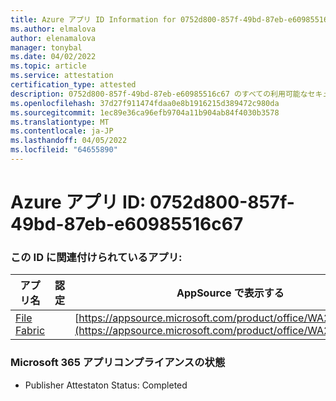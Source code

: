 ```yaml
---
title: Azure アプリ ID Information for 0752d800-857f-49bd-87eb-e60985516c67
ms.author: elmalova
author: elenamalova
manager: tonybal
ms.date: 04/02/2022
ms.topic: article
ms.service: attestation
certification_type: attested
description: 0752d800-857f-49bd-87eb-e60985516c67 のすべての利用可能なセキュリティとコンプライアンス情報。
ms.openlocfilehash: 37d27f911474fdaa0e8b1916215d389472c980da
ms.sourcegitcommit: 1ec89e36ca96efb9704a11b904ab84f4030b3578
ms.translationtype: MT
ms.contentlocale: ja-JP
ms.lasthandoff: 04/05/2022
ms.locfileid: "64655890"
---
```

# <a name="azure-app-id-0752d800-857f-49bd-87eb-e60985516c67"></a>Azure アプリ ID: 0752d800-857f-49bd-87eb-e60985516c67


### <a name="apps-associated-with-this-id"></a>この ID に関連付けられているアプリ:
| **アプリ名** | **認定** | **AppSource で表示する** |
|--------------|---------------|-----------------------|
| [File Fabric](../forward/WA200003017.md) |  | [https://appsource.microsoft.com/product/office/WA200003017](https://appsource.microsoft.com/product/office/WA200003017) |

### <a name="microsoft-365-app-compliance-status"></a>Microsoft 365 アプリコンプライアンスの状態
- Publisher Attestaton Status: Completed
